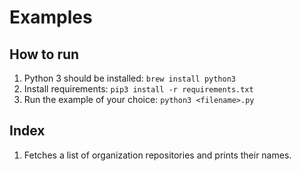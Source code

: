 # Examples

## How to run

1. Python 3 should be installed: `brew install python3`
2. Install requirements: `pip3 install -r requirements.txt`
3. Run the example of your choice: `python3 <filename>.py`

## Index

1. Fetches a list of organization repositories and prints their names.
